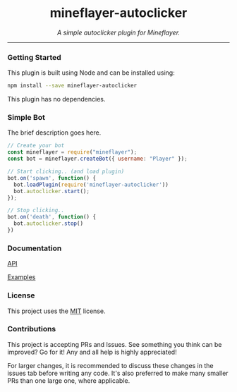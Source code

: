 <h1 align="center">mineflayer-autoclicker</h1>
<p align="center"><i> A simple autoclicker plugin for Mineflayer.</i></p>

---

### Getting Started

This plugin is built using Node and can be installed using:
```bash
npm install --save mineflayer-autoclicker
```

This plugin has no dependencies.

### Simple Bot

The brief description goes here.

```js
// Create your bot
const mineflayer = require("mineflayer");
const bot = mineflayer.createBot({ username: "Player" });

// Start clicking.. (and load plugin)
bot.on('spawn', function() {
  bot.loadPlugin(require('mineflayer-autoclicker'))
  bot.autoclicker.start();
});

// Stop clicking..
bot.on('death', function() {
  bot.autoclicker.stop()
})
```

### Documentation

[API](https://github.com/Pix3lPirat3/mineflayer-autoclicker/blob/master/docs/api.md)

[Examples](https://github.com/Pix3lPirat3/mineflayer-autoclicker/blob/master/examples)

### License

This project uses the [MIT](https://github.com/Pix3lPirat3/mineflayer-autoclicker/blob/master/LICENSE) license.

### Contributions

This project is accepting PRs and Issues. See something you think can be improved? Go for it! Any and all help is highly appreciated!

For larger changes, it is recommended to discuss these changes in the issues tab before writing any code. It's also preferred to make many smaller PRs than one large one, where applicable.
